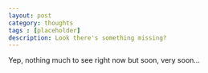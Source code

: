 ```yaml
---
layout: post
category: thoughts
tags : [placeholder]
description: Look there's something missing?
---
```


Yep, nothing much to see right now but soon, very soon…